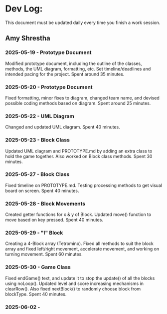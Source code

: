 # Dev Log:

This document must be updated daily every time you finish a work session.

## Amy Shrestha

### 2025-05-19 - Prototype Document
Modified prototype document, including the outline of the classes, methods, the UML diagram, formatting, etc. Set timeline/deadlines and intended pacing for the project. Spent around 35 minutes.

### 2025-05-20 - Prototype Document
Fixed formatting, minor fixes to diagram, changed team name, and devised possible coding methods based on diagram. Spent around 25 minutes.

### 2025-05-22 - UML Diagram
Changed and updated UML diagram. Spent 40 minutes.

### 2025-05-23 - Block Class
Updated UML diagram and PROTOTYPE.md by adding an extra class to hold the game together. Also worked on Block class methods. Spent 30 minutes.

### 2025-05-27 - Block Class
Fixed timeline on PROTOTYPE.md. Testing processing methods to get visual board on screen. Spent 40 minutes.

### 2025-05-28 - Block Movements
Created getter functions for x & y of Block. Updated move() function to move based on key pressed. Spent 40 minutes.

### 2025-05-29 - "I" Block
Creating a 4-Block array (Tetromino). Fixed all methods to suit the block array and fixed left/right movement, accelerate movement, and working on turning movement. Spent 60 minutes.

### 2025-05-30 - Game Class
Fixed endGame() text, and update it to stop the update() of all the blocks using noLoop(). Updated level and score increasing mechanisms in clearRow(). Also fixed nextBlock() to randomly choose block from blockType. Spent 40 minutes.

### 2025-06-02 - 

